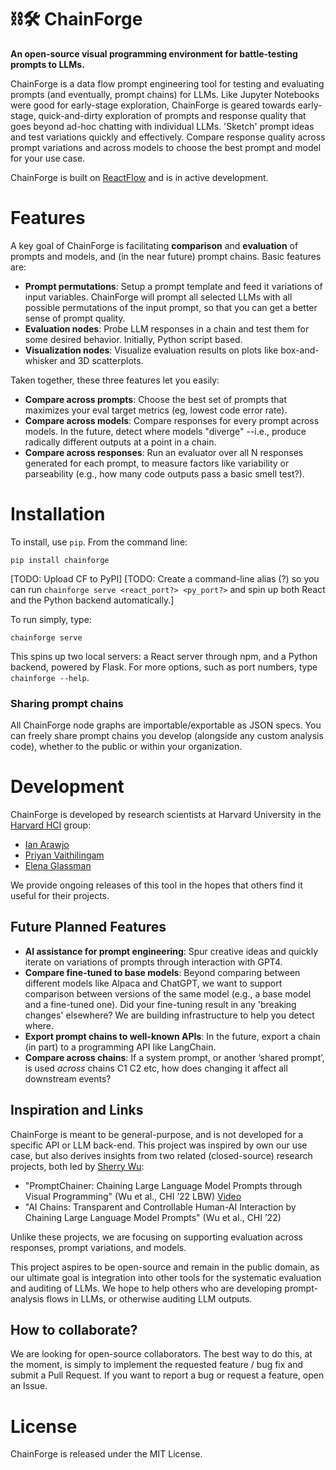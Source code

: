 # ⛓️🛠️ ChainForge
**An open-source visual programming environment for battle-testing prompts to LLMs.**

ChainForge is a data flow prompt engineering tool for testing and evaluating prompts (and eventually, prompt chains) for LLMs. Like Jupyter Notebooks were good for early-stage exploration, ChainForge is geared towards early-stage, quick-and-dirty exploration of prompts and response quality that goes beyond ad-hoc chatting with individual LLMs. 'Sketch' prompt ideas and test variations quickly and effectively. Compare response quality across prompt variations and across models to choose the best prompt and model for your use case. 

ChainForge is built on [ReactFlow](https://reactflow.dev) and is in active development.

# Features

A key goal of ChainForge is facilitating **comparison** and **evaluation** of prompts and models, and (in the near future) prompt chains. Basic features are:
- **Prompt permutations**: Setup a prompt template and feed it variations of input variables. ChainForge will prompt all selected LLMs with all possible permutations of the input prompt, so that you can get a better sense of prompt quality.
- **Evaluation nodes**: Probe LLM responses in a chain and test them for some desired behavior. Initially, Python script based. 
- **Visualization nodes**: Visualize evaluation results on plots like box-and-whisker and 3D scatterplots.

Taken together, these three features let you easily:
  - **Compare across prompts**: Choose the best set of prompts that maximizes your eval target metrics (eg, lowest code error rate).
  - **Compare across models**: Compare responses for every prompt across models. In the future, detect where models "diverge" --i.e., produce radically different outputs at a point in a chain.
  - **Compare across responses**: Run an evaluator over all N responses generated for each prompt, to measure factors like variability or parseability (e.g., how many code outputs pass a basic smell test?).
  
# Installation

To install, use `pip`. From the command line:

```
pip install chainforge
```

[TODO: Upload CF to PyPI]
[TODO: Create a command-line alias (?) so you can run `chainforge serve <react_port?> <py_port?>` and spin up both React and the Python backend automatically.]

To run simply, type:

```
chainforge serve
```

This spins up two local servers: a React server through npm, and a Python backend, powered by Flask. For more options, such as port numbers, type `chainforge --help`.

### Sharing prompt chains

All ChainForge node graphs are importable/exportable as JSON specs. You can freely share prompt chains you develop (alongside any custom analysis code), whether to the public or within your organization. 

# Development

ChainForge is developed by research scientists at Harvard University in the [Harvard HCI](https://hci.seas.harvard.edu) group:
- [Ian Arawjo](http://ianarawjo.com/index.html)
- [Priyan Vaithilingam](https://priyan.info)
- [Elena Glassman]()

We provide ongoing releases of this tool in the hopes that others find it useful for their projects.

## Future Planned Features

- **AI assistance for prompt engineering**: Spur creative ideas and quickly iterate on variations of prompts through interaction with GPT4.
- **Compare fine-tuned to base models**: Beyond comparing between different models like Alpaca and ChatGPT, we want to support comparison between versions of the same model (e.g., a base model and a fine-tuned one). Did your fine-tuning result in any 'breaking changes' elsewhere? We are building infrastructure to help you detect where.  
- **Export prompt chains to well-known APIs**: In the future, export a chain (in part) to a programming API like LangChain.
- **Compare across chains**: If a system prompt, or another ‘shared prompt’, is used *across* chains C1 C2 etc, how does changing it affect all downstream events?

## Inspiration and Links

ChainForge is meant to be general-purpose, and is not developed for a specific API or LLM back-end. 
This project was inspired by own our use case, but also derives insights from two related (closed-source) research projects, both led by [Sherry Wu](https://www.cs.cmu.edu/~sherryw/):
- "PromptChainer: Chaining Large Language Model Prompts through Visual Programming" (Wu et al., CHI ’22 LBW) [Video](https://www.youtube.com/watch?v=p6MA8q19uo0)
- "AI Chains: Transparent and Controllable Human-AI Interaction by Chaining Large Language Model Prompts" (Wu et al., CHI ’22)

Unlike these projects, we are focusing on supporting evaluation across responses, prompt variations, and models. 

This project aspires to be open-source and remain in the public domain, as our ultimate goal is integration into other tools for the systematic evaluation and auditing of LLMs. We hope to help others who are developing prompt-analysis flows in LLMs, or otherwise auditing LLM outputs. 

## How to collaborate?

We are looking for open-source collaborators. The best way to do this, at the moment, is simply to implement the requested feature / bug fix and submit a Pull Request. If you want to report a bug or request a feature, open an Issue. 

# License

ChainForge is released under the MIT License.

